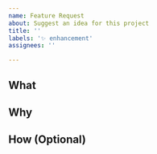 ```yaml
---
name: Feature Request
about: Suggest an idea for this project
title: ''
labels: '✨ enhancement'
assignees: ''

---
```


## What


## Why


## How (Optional)
